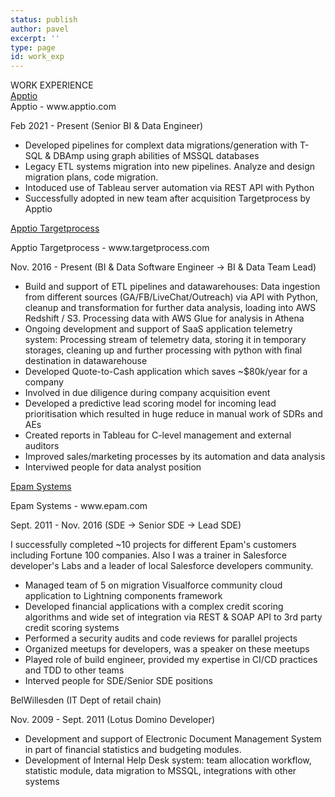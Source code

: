 ```yaml
---
status: publish
author: pavel
excerpt: ''
type: page
id: work_exp
---
```


<div class="section-header">WORK EXPERIENCE</div>
<a  class="no-print" href="https://apptio.com">Apptio</a>
<div class="print-only company-header">Apptio - www.apptio.com</div>
<p>Feb 2021 - Present (<span class="job-title">Senior BI & Data Engineer</span>)</p>

- Developed pipelines for complext data migrations/generation with T-SQL & DBAmp using graph abilities of MSSQL databases
- Legacy ETL systems migration into new pipelines. Analyze and design migration plans, code migration.
- Intoduced use of Tableau server automation via REST API with Python
- Successfully adopted in new team after acquisition Targetprocess by Apptio

<a class="no-print" href="https://targetprocess.com">Apptio Targetprocess</a>
<div class="print-only company-header">Apptio Targetprocess - www.targetprocess.com</div>
<p>Nov. 2016 - Present (<span class="job-title">BI & Data Software Engineer → BI & Data Team Lead</span>)</p>

- Build and support of ETL pipelines and datawarehouses: Data ingestion from different sources (GA/FB/LiveChat/Outreach) via API with Python, cleanup and transformation for further data analysis, loading into AWS Redshift / S3. Processing data with AWS Glue for analysis in Athena
- Ongoing development and support of SaaS application telemetry system: Processing stream of telemetry data, storing it in temporary storages, cleaning up and further processing with python with final destination in datawarehouse
- Developed Quote-to-Cash application which saves ~$80k/year for a company
- Involved in due diligence during company acquisition event
- Developed a predictive lead scoring model for incoming lead prioritisation which resulted in huge reduce in manual work of SDRs and AEs
- Created reports in Tableau for C-level management and external auditors
- Improved sales/marketing processes by its automation and data analysis
- Interviwed people for data analyst position

<a class="no-print" href="https://epam.com">Epam Systems</a>
<div class="print-only company-header">Epam Systems - www.epam.com</div>
<p>Sept. 2011 - Nov. 2016 (<span class="job-title">SDE → Senior SDE → Lead SDE</span>)</p>

I successfully completed ~10 projects for different Epam's customers including Fortune 100 companies. Also I was a trainer in Salesforce developer's Labs and a leader of local Salesforce developers community.

- Managed team of 5 on migration Visualforce community cloud application to Lightning components framework
- Developed financial applications with a complex credit scoring algorithms and wide set of integration via REST & SOAP API to 3rd party credit scoring systems
- Performed a security audits and code reviews for parallel projects
- Organized meetups for developers, was a speaker on these meetups
- Played role of build engineer, provided my expertise in CI/CD practices and TDD to other teams
- Interved people for SDE/Senior SDE positions


<div class="company-header">BelWillesden (IT Dept of retail chain)</div>
<p>Nov. 2009 - Sept. 2011 (<span class="job-title">Lotus Domino Developer</span>)</p>

- Development and support of Electronic Document Management System in part of financial statistics and budgeting modules.
- Development of Internal Help Desk system: team allocation workflow, statistic module, data migration to MSSQL, integrations with other systems
